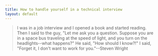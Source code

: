 ```yaml
---
title: How to handle yourself in a technical interview
layout: default
---
```


> I was in a job interview and I opened a book and started reading. Then I said to the guy, "Let me ask you a question. Suppose you are in a space bus traveling at the speed of light, and you turn on the headlights--what happens?" He said, "How should I know?!" I said, "Forget it, I don't want to work for you."--Steven Wright